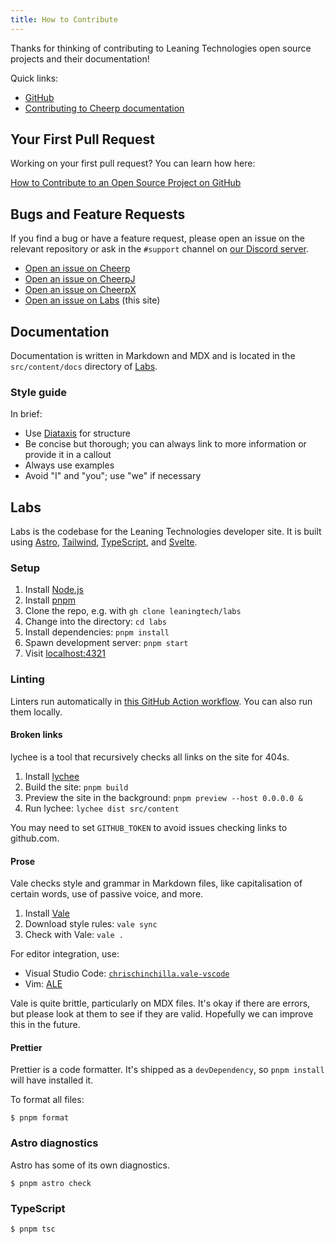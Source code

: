 ```yaml
---
title: How to Contribute
---
```


Thanks for thinking of contributing to Leaning Technologies open source projects and their documentation!

Quick links:

- [GitHub](https://github.com/leaningtech)
- [Contributing to Cheerp documentation](/cheerp/contributing)

## Your First Pull Request

Working on your first pull request? You can learn how here:

[How to Contribute to an Open Source Project on GitHub](https://egghead.io/courses/how-to-contribute-to-an-open-source-project-on-github)

## Bugs and Feature Requests

If you find a bug or have a feature request, please open an issue on the relevant repository or ask in the `#support` channel on [our Discord server](https://discord.leaningtech.com).

- [Open an issue on Cheerp](https://github.com/leaningtech/cheerp-meta/issues/new)
- [Open an issue on CheerpJ](https://github.com/leaningtech/cheerpj-meta/issues/new)
- [Open an issue on CheerpX](https://github.com/leaningtech/cheerpx-meta/issues/new)
- [Open an issue on Labs](https://github.com/leaningtech/labs/issues/new) (this site)

## Documentation

Documentation is written in Markdown and MDX and is located in the `src/content/docs` directory of [Labs](#labs).

### Style guide

In brief:

- Use [Diataxis](https://diataxis.fr/) for structure
- Be concise but thorough; you can always link to more information or provide it in a callout
- Always use examples
- Avoid "I" and "you"; use "we" if necessary

## Labs

Labs is the codebase for the Leaning Technologies developer site. It is built using [Astro](https://astro.build), [Tailwind](https://tailwindcss.com), [TypeScript](https://www.typescriptlang.org), and [Svelte](https://svelte.dev).

### Setup

1. Install [Node.js](https://nodejs.org/en/download/)
2. Install [pnpm](https://pnpm.io/installation)
3. Clone the repo, e.g. with `gh clone leaningtech/labs`
4. Change into the directory: `cd labs`
5. Install dependencies: `pnpm install`
6. Spawn development server: `pnpm start`
7. Visit [localhost:4321](http://localhost:4321)

### Linting

Linters run automatically in [this GitHub Action workflow](.github/workflows/lint.yml). You can also run them locally.

#### Broken links

lychee is a tool that recursively checks all links on the site for 404s.

1. Install [lychee](https://lychee.cli.rs/#/introduction)
2. Build the site: `pnpm build`
3. Preview the site in the background: `pnpm preview --host 0.0.0.0 &`
4. Run lychee: `lychee dist src/content`

You may need to set `GITHUB_TOKEN` to avoid issues checking links to github.com.

#### Prose

Vale checks style and grammar in Markdown files, like capitalisation of certain words, use of passive voice, and more.

1. Install [Vale](https://vale.sh/docs/vale-cli/installation/)
2. Download style rules: `vale sync`
3. Check with Vale: `vale .`

For editor integration, use:

- Visual Studio Code: [`chrischinchilla.vale-vscode`](https://marketplace.visualstudio.com/items?itemName=ChrisChinchilla.vale-vscode)
- Vim: [ALE](https://github.com/dense-analysis/ale)

Vale is quite brittle, particularly on MDX files. It's okay if there are errors, but please look at them to see if they are valid. Hopefully we can improve this in the future.

#### Prettier

Prettier is a code formatter. It's shipped as a `devDependency`, so `pnpm install` will have installed it.

To format all files:

```shell
$ pnpm format
```

### Astro diagnostics

Astro has some of its own diagnostics.

```shell
$ pnpm astro check
```

### TypeScript

```shell
$ pnpm tsc
```
